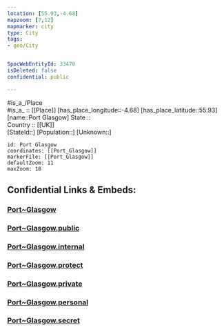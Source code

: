 ```yaml
---
location: [55.93,-4.68] 
mapzoom: [7,12] 
mapmarker: city 
type: City
tags:
- geo/City


SpocWebEntityId: 33470
isDeleted: false
confidential: public

---
```

#is_a_/Place  
#is_a_ :: [[Place]] 
[has_place_longitude::-4.68] 
[has_place_latitude::55.93] 
[name::Port Glasgow] 
State ::  
Country :: [[UK]]  
[StateId::] 
[Population::] 
[Unknown::] 


```leaflet
id: Port Glasgow
coordinates: [[Port_Glasgow]] 
markerFile: [[Port_Glasgow]] 
defaultZoom: 11 
maxZoom: 18
```


## Confidential Links & Embeds: 

### [Port~Glasgow](/_Standards/Earth/Continent/Europe/Europe~North/UK/Scotland/counties~Scotland/Glasgow,County/Port~Glasgow.md) 

### [Port~Glasgow.public](/_public/Earth/Continent/Europe/Europe~North/UK/Scotland/counties~Scotland/Glasgow,County/Port~Glasgow.public.md) 

### [Port~Glasgow.internal](/_internal/Earth/Continent/Europe/Europe~North/UK/Scotland/counties~Scotland/Glasgow,County/Port~Glasgow.internal.md) 

### [Port~Glasgow.protect](/_protect/Earth/Continent/Europe/Europe~North/UK/Scotland/counties~Scotland/Glasgow,County/Port~Glasgow.protect.md) 

### [Port~Glasgow.private](/_private/Earth/Continent/Europe/Europe~North/UK/Scotland/counties~Scotland/Glasgow,County/Port~Glasgow.private.md) 

### [Port~Glasgow.personal](/_personal/Earth/Continent/Europe/Europe~North/UK/Scotland/counties~Scotland/Glasgow,County/Port~Glasgow.personal.md) 

### [Port~Glasgow.secret](/_secret/Earth/Continent/Europe/Europe~North/UK/Scotland/counties~Scotland/Glasgow,County/Port~Glasgow.secret.md)

